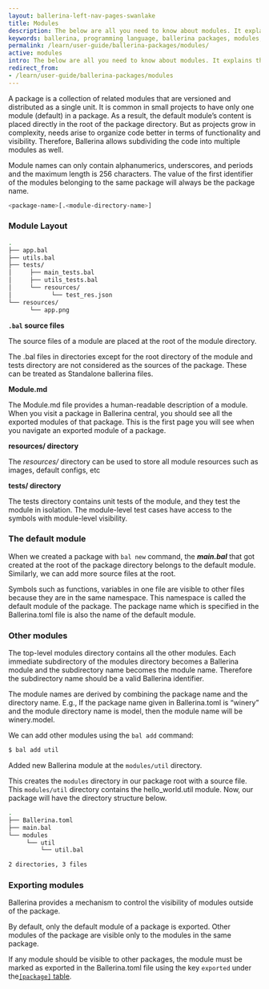 ```yaml
---
layout: ballerina-left-nav-pages-swanlake
title: Modules
description: The below are all you need to know about modules. It explains the layout and concept of modules.
keywords: ballerina, programming language, ballerina packages, modules, module layout
permalink: /learn/user-guide/ballerina-packages/modules/
active: modules
intro: The below are all you need to know about modules. It explains the layout and concept of modules.
redirect_from:
- /learn/user-guide/ballerina-packages/modules
---
```


A package is a collection of related modules that are versioned and distributed as a single unit. It is common in small projects to have only one module (default) in a package. As a result, the default module’s content is placed directly in the root of the package directory. But as projects grow in complexity, needs arise to organize code better in terms of functionality and visibility. Therefore, Ballerina allows subdividing the code into multiple modules as well.

Module names can only contain alphanumerics, underscores, and periods and the maximum length is 256 characters. The value of the first identifier of the modules belonging to the same package will always be the package name.

```bash
<package-name>[.<module-directory-name>]
```

### Module Layout

```bash
.
├── app.bal
├── utils.bal
├── tests/
│     ├── main_tests.bal
│     ├── utils_tests.bal
│     └── resources/
│           └── test_res.json
└── resources/
      └── app.png
```

**`.bal` source files**

The source files of a module are placed at the root of the module directory.

The .bal files in directories except for the root directory of the module and tests directory are not considered as the sources of the package. These can be treated as Standalone ballerina files.

**Module.md**

The Module.md file provides a human-readable description of a module. When you visit a package in Ballerina central, you should see all the exported modules of that package. This is the first page you will see when you navigate an exported module of a package.

**resources/ directory**

The _resources/_ directory can be used to store all module resources such as images, default configs, etc

**tests/ directory**

The tests directory contains unit tests of the module, and they test the module in isolation. The module-level test cases have access to the symbols with module-level visibility.

### The default module

When we created a package with `bal new` command, the **_main.bal_** that got created at the root of the package directory belongs to the default module. Similarly, we can add more source files at the root.

Symbols such as functions, variables in one file are visible to other files because they are in the same namespace. This namespace is called the default module of the package. The package name which is specified in the Ballerina.toml file is also the name of the default module.


### Other modules

The top-level modules directory contains all the other modules. Each immediate subdirectory of the modules directory becomes a Ballerina module and the subdirectory name becomes the module name. Therefore the subdirectory name should be a valid Ballerina identifier.

The module names are derived by combining the package name and the directory name. E.g., If the package name given in Ballerina.toml is “winery” and the module directory name is model, then the module name will be winery.model.

We can add other modules using the `bal add` command:
```bash
$ bal add util
```

Added new Ballerina module at the `modules/util` directory.

This creates the `modules` directory in our package root with a source file. This `modules/util` directory contains the hello_world.util module. Now, our package will have the directory structure below.

```bash
.
├── Ballerina.toml
├── main.bal
└── modules
     └── util
         └── util.bal

2 directories, 3 files
```

### Exporting modules

Ballerina provides a mechanism to control the visibility of modules outside of the package.

By default, only the default module of a package is exported. Other modules of the package are visible only to the modules in the same package.

If any module should be visible to other packages, the module must be marked as exported in the Ballerina.toml file using 
the key `exported` under the[`[package]` table](/learn/user-guide/ballerina-packages/package-layout#ballerinatoml).
